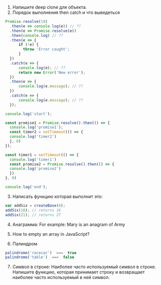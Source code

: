 1. Напишите deep clone для объекта.
2. Порядок выполнения then catch и что выведеться

```javascript
Promise.resolve(10)
  .then(e => console.log(e)) // ??
  .then(e => Promise.resolve(e))
  .then(console.log) // ??
  .then(e => {
      if (!e) {
        throw 'Error caught';
      }
  })
  .catch(e => {
      console.log(e); // ??
      return new Error('New error');
  })
  .then(e => {
      console.log(e.message); // ??
  })
  .catch(e => {
      console.log(e.message); // ??
  });
```


```javascript
console.log('start');

const promise1 = Promise.resolve().then(() => {
  console.log('promise1');
  const timer2 = setTimeout(() => {
  console.log('timer2')
  }, 0)
});

const timer1 = setTimeout(() => {
  console.log('timer1')
  const promise2 = Promise.resolve().then(() => {
  console.log('promise2')
  })
}, 0)

console.log('end');
```

3. Написать функцию которая выполнит это:

```javascript
var addSix = createBase(6);
addSix(10); // returns 16
addSix(21); // returns 27
```

4. Анаграмма:
For example: Mary is an anagram of Army

5. How to empty an array in JavaScript?

6. Палиндром

```javascript
palindrome('racecar')  ===  true
palindrome('table')  ===  false
```

7. Символ в строке:
Наиболее часто используемый символ в строке. Напишите функцию, которая принимает строку и возвращает наиболее часто используемый в ней символ.
